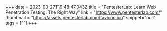 +++
date = 2023-03-27T19:48:47.043Z
title = "PentesterLab:  Learn Web Penetration Testing: The Right Way"
link = "https://www.pentesterlab.com/"
thumbnail = "https://assets.pentesterlab.com/favicon.ico"
snippet="null"
tags = [""]
+++
